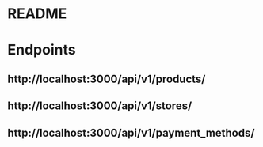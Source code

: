 # README

# Endpoints

## http://localhost:3000/api/v1/products/
## http://localhost:3000/api/v1/stores/

## http://localhost:3000/api/v1/payment_methods/